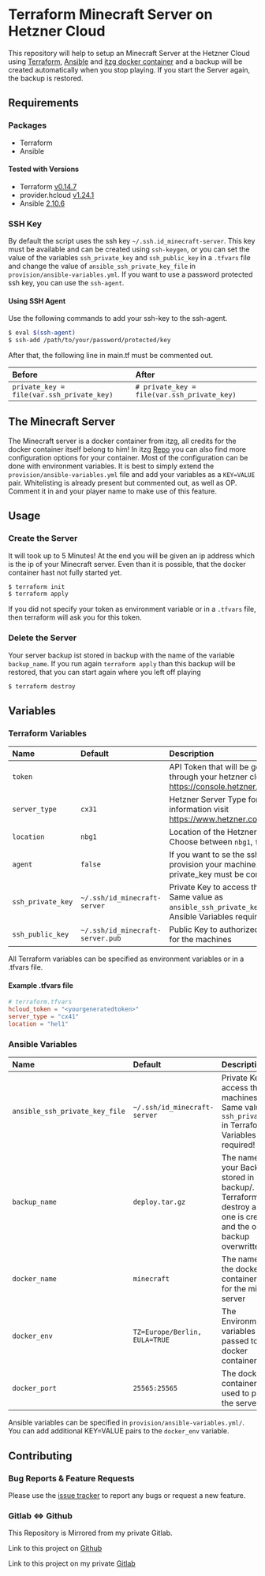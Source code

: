 # Terraform Minecraft Server on Hetzner Cloud

This repository will help to setup an Minecraft Server at the Hetzner Cloud using [Terraform](https://www.terraform.io/), [Ansible](https://www.ansible.com/) and [itzg docker container](https://github.com/itzg/docker-minecraft-server)
and a backup will be created automatically when you stop playing. If you start the Server again, the backup is restored.


## Requirements

### Packages

* Terraform
* Ansible

#### Tested with Versions

* Terraform [v0.14.7](https://github.com/hashicorp/terraform/blob/v0.14.7/CHANGELOG.md)
* provider.hcloud [v1.24.1](https://github.com/terraform-providers/terraform-provider-hcloud)
* Ansible [2.10.6](https://github.com/ansible-community/ansible-build-data/blob/main/2.10/CHANGELOG-v2.10.rst#v2-10-6)

### SSH Key

By default the script uses the ssh key `~/.ssh.id_minecraft-server`. This key must be available and can be created using `ssh-keygen`, or you can set the value of the
variables `ssh_private_key` and `ssh_public_key` in a `.tfvars` file and change the value of `ansible_ssh_private_key_file` in `provision/ansible-variables.yml`. If
you want to use a password protected ssh key, you can use the `ssh-agent`.

#### Using SSH Agent

Use the following commands to add your ssh-key to the ssh-agent.

```bash
$ eval $(ssh-agent)
$ ssh-add /path/to/your/password/protected/key
```

After that, the following line in main.tf must be commented out.

|  Before                                   |   After                                     |
|:------------------------------------------|:--------------------------------------------|
| `private_key = file(var.ssh_private_key)` | `# private_key = file(var.ssh_private_key)` |

## The Minecraft Server

The Minecraft server is a docker container from itzg, all credits for the docker container itself belong to him! In itzg [Repo](https://github.com/itzg/docker-minecraft-server) you can also find more configuration options for your container. Most
of the configuration can be done with environment variables. It is best to simply extend the `provision/ansible-variables.yml` file and add your variables as a `KEY=VALUE` pair.
Whitelisting is already present but commented out, as well as OP. Comment it in and your player name to make use of this feature.

## Usage

### Create the Server

It will took up to 5 Minutes! At the end you will be given an ip address which is the ip of your Minecraft server. Even than it is possible, that the docker container hast not fully
started yet.

```bash
$ terraform init
$ terraform apply
```

If you did not specify your token as environment variable or in a `.tfvars` file, then terraform will ask you for this token.

### Delete the Server

Your server backup ist stored in backup with the name of the variable `backup_name`. If you run again `terraform apply` than this backup will be restored, that you can start again
where you left off playing

```bash
$ terraform destroy
```

## Variables

### Terraform Variables

|  Name                    |  Default     |  Description                                                                      |
|:-------------------------|:-------------|:----------------------------------------------------------------------------------|
| `token`                  |              |API Token that will be generated through your hetzner cloud project https://console.hetzner.cloud/projects |
| `server_type`            | `cx31`       |Hetzner Server Type for more information visit https://www.hetzner.com/de/cloud |
| `location`            | `nbg1`            |Location of the Hetzner Server. Choose between `nbg1`, `fsn1` or `hel1` |
| `agent`               | `false`         | If you want to se the ssh-agent to provision your machine. If set to true, private_key must be commented out |
| `ssh_private_key`     | `~/.ssh/id_minecraft-server`     | Private Key to access the machines. Same value as `ansible_ssh_private_key_file` in Ansible Variables required! |
| `ssh_public_key`      | `~/.ssh/id_minecraft-server.pub` | Public Key to authorized the access for the machines |

All Terraform variables can be specified as environment variables or in a .tfvars file.

#### Example .tfvars file

```toml
# terraform.tfvars
hcloud_token = "<yourgeneratedtoken>"
server_type = "cx41"
location = "hel1"
```

### Ansible Variables

|  Name                    |  Default     |  Description                                                                      |
|:-------------------------|:-------------|:----------------------------------------------------------------------------------|
| `ansible_ssh_private_key_file` | `~/.ssh/id_minecraft-server` | Private Key to access the machines. Same value as `ssh_private_key` in Terraform Variables required! |
| `backup_name` | `deploy.tar.gz` | The name of your Backup stored in backup/. Every Terraform destroy a new one is created and the old backup overwritten |
| `docker_name` | `minecraft` | The name of the docker container used for the mineraft server |
| `docker_env` | `TZ=Europe/Berlin, EULA=TRUE` | The Environment variables passed to the docker container |
| `docker_port` | `25565:25565` | The docker container ports used to publish the server |

Ansible variables can be specified in `provision/ansible-variables.yml/`. You can add additional KEY=VALUE pairs to the `docker_env` variable.

## Contributing

### Bug Reports & Feature Requests

Please use the [issue tracker](https://github.com/p4ck3t0/terraform-minecraft-hcloud/issues) to report any bugs or request a new feature.

### Gitlab <=> Github

This Repository is Mirrored from my private Gitlab.

Link to this project on [Github](https://github.com/p4ck3t0/terraform-minecraft-hcloud)

Link to this project on my private [Gitlab](https://gitlab.p4ck3t0.de/public-group/server/terrform-minecraft-hcloud)
